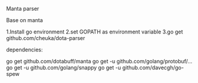 Manta parser

Base on manta


1.Install go environment
2.set GOPATH as environment variable
3.go get github.com/cheuka/dota-parser


dependencies:

go get github.com/dotabuff/manta
go get -u github.com/golang/protobuf/...
go get -u github.com/golang/snappy
go get -u github.com/davecgh/go-spew

